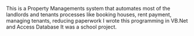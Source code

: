 This is a Property Managements system that automates most of the landlords and tenants processes like booking houses, rent payment, managing tenants, reducing paperwork
I wrote this programming in VB.Net and Access Database
It was a school project.